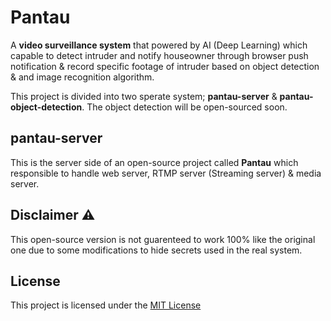 # Pantau
A **video surveillance system** that powered by AI (Deep Learning) which capable to detect intruder and notify houseowner through browser push notification & record specific footage of intruder based on object detection & and image recognition algorithm.

This project is divided into two sperate system; **pantau-server** & **pantau-object-detection**. The object detection will be open-sourced soon.

## pantau-server
This is the server side of an open-source project called **Pantau** which responsible to handle web server, RTMP server (Streaming server) & media server.


## Disclaimer ⚠️
This open-source version is not guarenteed to work 100% like the original one due to some modifications to hide secrets used in the real system.

## License
This project is licensed under the [MIT License](https://github.com/adibzter/open-pantau-server/blob/master/LICENSE)
